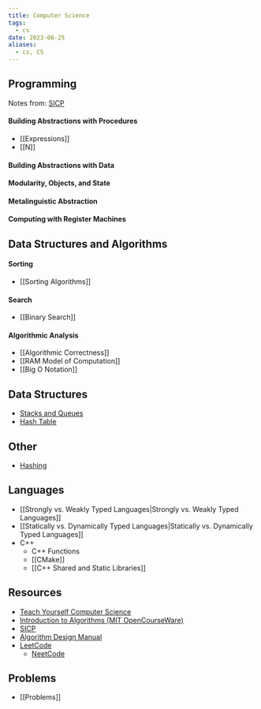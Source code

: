 ```yaml
---
title: Computer Science
tags:
  - cs
date: 2023-06-25
aliases:
  - cs, CS
---
```

## Programming

Notes from: [SICP](https://sarabander.github.io/sicp/html/index.xhtml#SEC_Contents)
#### Building Abstractions with Procedures
- [[Expressions]]
- [[N]]
#### Building Abstractions with Data

#### Modularity, Objects, and State

#### Metalinguistic Abstraction

#### Computing with Register Machines

## Data Structures and Algorithms

#### Sorting
- [[Sorting Algorithms]]
#### Search
- [[Binary Search]]
#### Algorithmic Analysis
- [[Algorithmic Correctness]]
- [[RAM Model of Computation]]
- [[Big O Notation]]

## Data Structures
- [Stacks and Queues](Stacks%20and%20Queues.md)
- [Hash Table](Hashing.md#Hash%20Table|Hash%20Table)

## Other
- [Hashing](Hashing.md)

## Languages
- [[Strongly vs. Weakly Typed Languages|Strongly vs. Weakly Typed Languages]]
- [[Statically vs. Dynamically Typed Languages|Statically vs. Dynamically Typed Languages]]
- C++
	- C++ Functions
	- [[CMake]]
	- [[C++ Shared and Static Libraries]]

## Resources
- [Teach Yourself Computer Science](https://teachyourselfcs.com/)
- [Introduction to Algorithms (MIT OpenCourseWare)](https://ocw.mit.edu/courses/6-006-introduction-to-algorithms-spring-2020/)
- [SICP](https://sarabander.github.io/sicp/html/index.xhtml#SEC_Contents)
- [Algorithm Design Manual](file:///Users/kai/books/The%20Algorithm%20Design%20Manual-Springer%20(2020)%20-%20Steven%20S.%20Skiena.pdf)
- [LeetCode](https://leetcode.com)
	- [NeetCode](https://neetcode.io/practice)

## Problems
- [[Problems]]